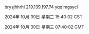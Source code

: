 brysjhhrhl 219.139.197.74 yqqlmgsycl

2024年 10月 30日 星期三 15:40:02 CST

2024年 10月 30日 星期三 07:40:02 GMT
